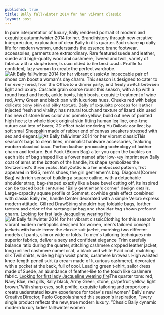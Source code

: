 ```yaml
---
published: true
title: Bally fall/winter 2014 for her vibrant classic
layout: post
---
```

In pure interpretation of luxury, Bally rendered portrait of modern and exquisite autumn/winter 2014 for her. Brand history through new creative interpretation, exploration of clear Bally in this quarter. Each share up daily life for modern women, understands the essence brand footwear, accessories, garments are extraordinary. Rare featured suede and leather, suede and high-quality wool and cashmere, Tweed and twill, variety of fabrics with a simple tone, is committed to the best touch. Profile for confident, lazy woman to create the perfect wardrobe.![Alt Bally fall/winter 2014 for her vibrant classic](https://c1.staticflickr.com/9/8767/28813641846_b7c258e713_b.jpg)An impeccable pair of shoes can boost a woman\'s day charm. This season is designed to cater to her every need, from the Office to a dinner party, and freely switch between light and luxury. Cascade grain coarse round this season, with a tip with a round head and heels, ankle boots, high boots, exquisite treatment of wine red, Army Green and black pan with luxurious hues. Cheeks red with beige delicate pony skin and silky texture. Bally of exquisite process for leather injected fresh and vitality: has natural touch and texture of lizard skin used has new of stone lines color and pomelo yellow, build out new of pointed high heels; to whole block original skin fitting human leg line, one-time suture and into of boots; 3D effect bold rendering Yu Bullock car line; by soft small Sheepskin made of rubber end of canvas sneakers stressed with sex and elegant.![Alt Bally fall/winter 2014 for her vibrant classic](https://c1.staticflickr.com/9/8082/28227507014_845ab26be0.jpg)This season\'s bags to clean lines, minimalist hardware accessories, featuring modern classical taste. Perfect leather-processing technology of leather charm and texture. Bud Pack (Bloom Bag) after you open the buckles on each side of bag shaped like a flower named after low-key imprint new Bally coat of arms at the bottom of the handle, its shape symbolizes the Switzerland\'s three peaks. BallyDottic is a fun embossed pattern, first appeared in 1935, men\'s shoes, the girl gentlemen\'s bag. Diagonal (Corner Bag) with rich sense of building a square outline, with a detachable shoulder strap, bag-shaped exactly like a base bevel cutting off, its inspired can be traced back centuries \"Bally gentleman\'s corner\" design details. Large-capacity square profile of Sommet, cowhide grain effect combined with classic Bally red, handle Center decorated with a simple Velcro express modern attitude. Gill red DrawString shoulder bag foldable bags, leather texture and color of the rectangular bag and shoulder bag shown profound charm. [Looking for first lady Jacqueline wearing fire](http://www.faybag.com/2016/08/01/looking-for-first-lady-jacqueline-wearing-fire-gold-bracelet/)![Alt Bally fall/winter 2014 for her vibrant classic](https://c1.staticflickr.com/9/8795/28229949253_014446ef94.jpg)Clothing for this season\'s vibrant modern metropolis designed for women, men\'s tailored concept jackets with basic items: the classic suit jacket, matching two different models of pants, slim or wide or folds. To men\'s tailoring techniques mix superior fabrics, deliver a sexy and confident elegance. Trim carefully balance ratio during the quarter, stitching cashmere cropped leather jacket, long unlined cashmere camel coat, a black and white Plaid coat, matching silk Twill shirts, wide leg high waist pants, cashmere knitwear. High waisted knee-length pencil skirt (a cream made of luxurious cashmere), decorated with a pocket at the back, full of cool. Leading green t-shirt, sailor dress made of Suede, an abundance of feather-like to the touch like cashmere fabric. [Looking for first lady Jacqueline wearing fire](http://www.faybag.com/2016/08/01/looking-for-first-lady-jacqueline-wearing-fire-gold-bracelet/)The quarter tone: red, Navy Blue, red gills, Bally black, Army Green, stone, grapefruit yellow, light brown.\"With sharp eyes, soft profile, exquisite tailoring and proportions create understated luxury experience for today\'s real women\" Bally\'s new Creative Director, Pablo Coppola shared this season\'s inspiration, \"every single product reflects the new, true modern luxury. ”Classic Bally dynamic modern luxury ladies fall/winter women